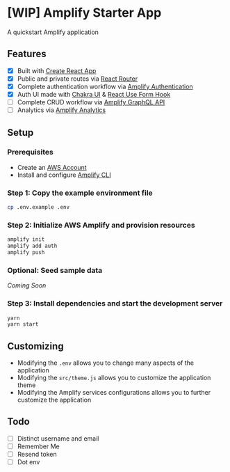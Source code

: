 # [WIP] Amplify Starter App

A quickstart Amplify application

## Features
 - [x] Built with [Create React App](https://github.com/facebook/create-react-app#create-react-app--)
 - [x] Public and private routes via [React Router](https://reactrouter.com/web/guides/quick-start)
 - [x] Complete authentication workflow via [Amplify Authentication](https://docs.amplify.aws/lib/auth/getting-started/q/platform/js)
 - [x] Auth UI made with [Chakra UI](https://chakra-ui.com/getting-started) & [React Use Form Hook](https://react-hook-form.com/api)
 - [ ] Complete CRUD workflow via [Amplify GraphQL API](https://docs.amplify.aws/lib/graphqlapi/getting-started/q/platform/js)
 - [ ] Analytics via [Amplify Analytics](https://docs.amplify.aws/lib/analytics/getting-started/q/platform/js)

## Setup

### Prerequisites
 - Create an [AWS Account](https://aws.amazon.com/)
 - Install and configure [Amplify CLI](https://docs.amplify.aws/cli/start/install)

### Step 1: Copy the example environment file
```sh
cp .env.example .env
```

### Step 2: Initialize AWS Amplify and provision resources
```sh
amplify init
amplify add auth
amplify push
```

### Optional: Seed sample data
_Coming Soon_

### Step 3: Install dependencies and start the development server
```sh
yarn
yarn start
```

## Customizing

- Modifying the `.env` allows you to change many aspects of the application
- Modifying the `src/theme.js` allows you to customize the application theme
- Modifying the Amplify services configurations allows you to further customize the application

## Todo
- [ ] Distinct username and email
- [ ] Remember Me
- [ ] Resend token
- [ ] Dot env
